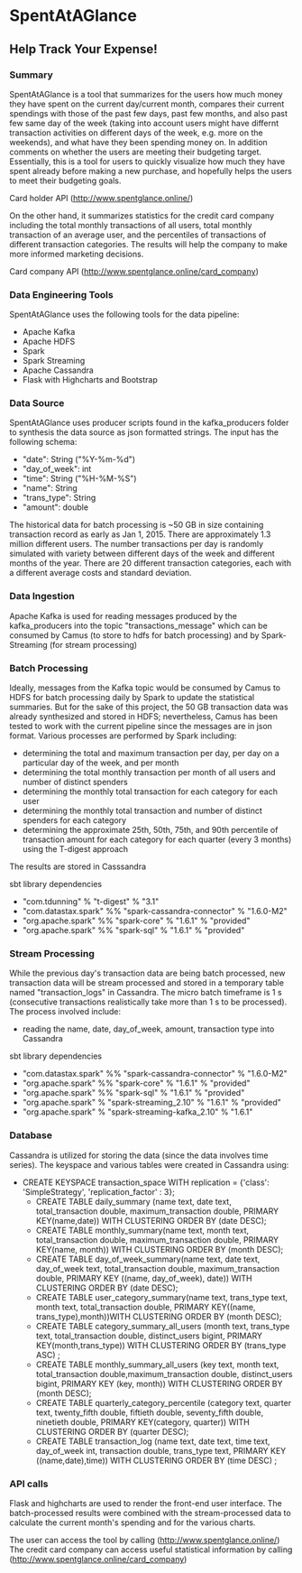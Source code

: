 # SpentAtAGlance
## Help Track Your Expense!

### Summary
SpentAtAGlance is a tool that summarizes for the users how much money they have spent on the current day/current month, compares their current spendings with those of the past few days, past few months, and also past few same day of the week (taking into account users might have differnt transaction activities on different days of the week, e.g. more on the weekends), and what have they been spending money on.  In addition comments on whether the users are meeting their budgeting target.  Essentially, this is a tool for users to quickly visualize how much they have spent already before making a new purchase, and hopefully helps the users to meet their budgeting goals.

Card holder API (http://www.spentglance.online/)


On the other hand, it summarizes statistics for the credit card company including the total monthly transactions of all users, total monthly transaction of an average user, and the percentiles of transactions of different transaction categories.  The results will help the company to make more informed marketing decisions.

Card company API (http://www.spentglance.online/card_company)

### Data Engineering Tools
SpentAtAGlance uses the following tools for the data pipeline:

- Apache Kafka
- Apache HDFS
- Spark
- Spark Streaming
- Apache Cassandra
- Flask with Highcharts and Bootstrap

### Data Source
SpentAtAGlance uses producer scripts found in the kafka_producers folder to synthesis the data source as json formatted strings. The input has the following schema:

- "date": String      ("%Y-%m-%d")
- "day_of_week": int
- "time": String      ("%H-%M-%S")
- "name": String
- "trans_type": String
- "amount": double

The historical data for batch processing is ~50 GB in size containing transaction record as early as Jan 1, 2015.  There are approximately 1.3 million different users.  The number transactions per day is randomly simulated with variety between different days of the week and different months of the year.  There are 20 different transaction categories, each with a different average costs and standard deviation.  

### Data Ingestion
Apache Kafka is used for reading messages produced by the kafka_producers into the topic "transactions_message" which can be consumed by Camus (to store to hdfs for batch processing) and by Spark-Streaming (for stream processing)

### Batch Processing
Ideally, messages from the Kafka topic would be consumed by Camus to HDFS for batch processing daily by Spark to update the statistical summaries.  But for the sake of this project, the 50 GB transaction data was already synthesized and stored in HDFS; nevertheless, Camus has been tested to work with the current pipeline since the messages are in json format.
Various processes are performed by Spark including:

- determining the total and maximum transaction per day, per day on a particular day of the week, and per month
- determining the total monthly transaction per month of all users and number of distinct spenders
- determining the monthly total transaction for each category for each user
- determining the monthly total transaction and number of distinct spenders for each category
- determining the approximate 25th, 50th, 75th, and 90th percentile of transaction amount for each category for each quarter (every 3 months) using the T-digest approach

The results are stored in Casssandra

sbt library dependencies

- "com.tdunning" % "t-digest" % "3.1"
- "com.datastax.spark" %% "spark-cassandra-connector" % "1.6.0-M2"
- "org.apache.spark" %% "spark-core" % "1.6.1" % "provided"
- "org.apache.spark" %% "spark-sql" % "1.6.1" % "provided"


### Stream Processing
While the previous day's transaction data are being batch processed, new transaction data will be stream processed and stored in a temporary table named "transaction_logs" in Cassandra.  The micro batch timeframe is 1 s (consecutive transactions realistically take more than 1 s to be processed).  The process involved include:

- reading the name, date, day_of_week, amount, transaction type into Cassandra

sbt library dependencies

- "com.datastax.spark" %% "spark-cassandra-connector" % "1.6.0-M2"
- "org.apache.spark" %% "spark-core" % "1.6.1" % "provided"
- "org.apache.spark" %% "spark-sql" % "1.6.1" % "provided"
- "org.apache.spark" % "spark-streaming_2.10" % "1.6.1" % "provided"
- "org.apache.spark" % "spark-streaming-kafka_2.10" % "1.6.1"


### Database
Cassandra is utilized for storing the data (since the data involves time series).  The keyspace and various tables were created in Cassandra using:

- CREATE KEYSPACE transaction_space WITH replication = {'class': 'SimpleStrategy', 'replication_factor' : 3};
  - CREATE TABLE daily_summary (name text, date text, total_transaction double, maximum_transaction double, PRIMARY KEY(name,date)) WITH CLUSTERING ORDER BY (date DESC);
  - CREATE TABLE monthly_summary(name text, month text, total_transaction double, maximum_transaction double, PRIMARY KEY(name, month)) WITH CLUSTERING ORDER BY (month DESC);
  - CREATE TABLE day_of_week_summary(name text, date text, day_of_week text, total_transaction double, maximum_transaction double, PRIMARY KEY ((name, day_of_week), date)) WITH CLUSTERING ORDER BY (date DESC);
  - CREATE TABLE user_category_summary(name text, trans_type text, month text, total_transaction double, PRIMARY KEY((name, trans_type),month))WITH CLUSTERING ORDER BY (month DESC);
  - CREATE TABLE category_summary_all_users (month text, trans_type text, total_transaction double, distinct_users bigint, PRIMARY KEY(month,trans_type)) WITH CLUSTERING ORDER BY (trans_type ASC) ;
  - CREATE TABLE monthly_summary_all_users (key text, month text, total_transaction double,maximum_transaction double, distinct_users bigint, PRIMARY KEY (key, month)) WITH CLUSTERING ORDER BY (month DESC);
  - CREATE TABLE quarterly_category_percentile (category text, quarter text, twenty_fifth double, fiftieth double, seventy_fifth double, ninetieth double, PRIMARY KEY(category, quarter)) WITH CLUSTERING ORDER BY (quarter DESC);
  - CREATE TABLE transaction_log (name text, date text, time text, day_of_week int, transaction double, trans_type text, PRIMARY KEY ((name,date),time)) WITH CLUSTERING ORDER BY (time DESC) ;

### API calls
Flask and highcharts are used to render the front-end user interface.  The batch-processed results were combined with the stream-processed data to calculate the current month's spending and for the various charts.

The user can access the tool by calling (http://www.spentglance.online/)
The credit card company can access useful statistical information by calling (http://www.spentglance.online/card_company)





